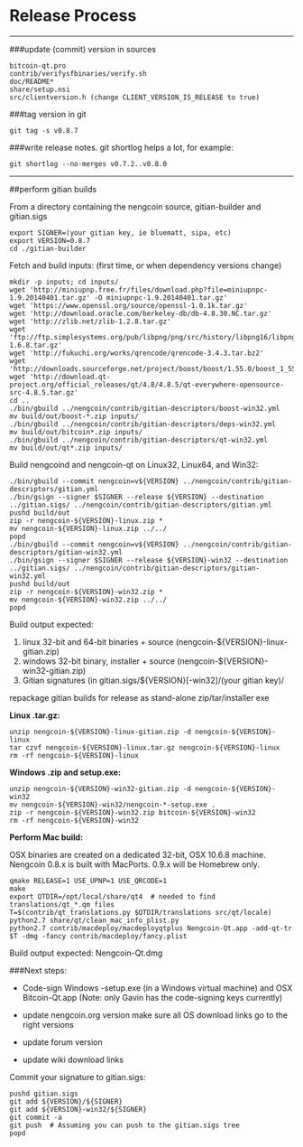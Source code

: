 Release Process
====================

* * *

###update (commit) version in sources


	bitcoin-qt.pro
	contrib/verifysfbinaries/verify.sh
	doc/README*
	share/setup.nsi
	src/clientversion.h (change CLIENT_VERSION_IS_RELEASE to true)

###tag version in git

	git tag -s v0.8.7

###write release notes. git shortlog helps a lot, for example:

	git shortlog --no-merges v0.7.2..v0.8.0

* * *

##perform gitian builds

 From a directory containing the nengcoin source, gitian-builder and gitian.sigs
  
	export SIGNER=(your gitian key, ie bluematt, sipa, etc)
	export VERSION=0.8.7
	cd ./gitian-builder

 Fetch and build inputs: (first time, or when dependency versions change)

	mkdir -p inputs; cd inputs/
	wget 'http://miniupnp.free.fr/files/download.php?file=miniupnpc-1.9.20140401.tar.gz' -O miniupnpc-1.9.20140401.tar.gz'
	wget 'https://www.openssl.org/source/openssl-1.0.1k.tar.gz'
	wget 'http://download.oracle.com/berkeley-db/db-4.8.30.NC.tar.gz'
	wget 'http://zlib.net/zlib-1.2.8.tar.gz'
	wget 'ftp://ftp.simplesystems.org/pub/libpng/png/src/history/libpng16/libpng-1.6.8.tar.gz'
	wget 'http://fukuchi.org/works/qrencode/qrencode-3.4.3.tar.bz2'
	wget 'http://downloads.sourceforge.net/project/boost/boost/1.55.0/boost_1_55_0.tar.bz2'
	wget 'http://download.qt-project.org/official_releases/qt/4.8/4.8.5/qt-everywhere-opensource-src-4.8.5.tar.gz'
	cd ..
	./bin/gbuild ../nengcoin/contrib/gitian-descriptors/boost-win32.yml
	mv build/out/boost-*.zip inputs/
	./bin/gbuild ../nengcoin/contrib/gitian-descriptors/deps-win32.yml
	mv build/out/bitcoin*.zip inputs/
	./bin/gbuild ../nengcoin/contrib/gitian-descriptors/qt-win32.yml
	mv build/out/qt*.zip inputs/

 Build nengcoind and nengcoin-qt on Linux32, Linux64, and Win32:
  
	./bin/gbuild --commit nengcoin=v${VERSION} ../nengcoin/contrib/gitian-descriptors/gitian.yml
	./bin/gsign --signer $SIGNER --release ${VERSION} --destination ../gitian.sigs/ ../nengcoin/contrib/gitian-descriptors/gitian.yml
	pushd build/out
	zip -r nengcoin-${VERSION}-linux.zip *
	mv nengcoin-${VERSION}-linux.zip ../../
	popd
	./bin/gbuild --commit nengcoin=v${VERSION} ../nengcoin/contrib/gitian-descriptors/gitian-win32.yml
	./bin/gsign --signer $SIGNER --release ${VERSION}-win32 --destination ../gitian.sigs/ ../nengcoin/contrib/gitian-descriptors/gitian-win32.yml
	pushd build/out
	zip -r nengcoin-${VERSION}-win32.zip *
	mv nengcoin-${VERSION}-win32.zip ../../
	popd

  Build output expected:

  1. linux 32-bit and 64-bit binaries + source (nengcoin-${VERSION}-linux-gitian.zip)
  2. windows 32-bit binary, installer + source (nengcoin-${VERSION}-win32-gitian.zip)
  3. Gitian signatures (in gitian.sigs/${VERSION}[-win32]/(your gitian key)/

repackage gitian builds for release as stand-alone zip/tar/installer exe

**Linux .tar.gz:**

	unzip nengcoin-${VERSION}-linux-gitian.zip -d nengcoin-${VERSION}-linux
	tar czvf nengcoin-${VERSION}-linux.tar.gz nengcoin-${VERSION}-linux
	rm -rf nengcoin-${VERSION}-linux

**Windows .zip and setup.exe:**

	unzip nengcoin-${VERSION}-win32-gitian.zip -d nengcoin-${VERSION}-win32
	mv nengcoin-${VERSION}-win32/nengcoin-*-setup.exe .
	zip -r nengcoin-${VERSION}-win32.zip bitcoin-${VERSION}-win32
	rm -rf nengcoin-${VERSION}-win32

**Perform Mac build:**

  OSX binaries are created on a dedicated 32-bit, OSX 10.6.8 machine.
  Nengcoin 0.8.x is built with MacPorts.  0.9.x will be Homebrew only.

	qmake RELEASE=1 USE_UPNP=1 USE_QRCODE=1
	make
	export QTDIR=/opt/local/share/qt4  # needed to find translations/qt_*.qm files
	T=$(contrib/qt_translations.py $QTDIR/translations src/qt/locale)
	python2.7 share/qt/clean_mac_info_plist.py
	python2.7 contrib/macdeploy/macdeployqtplus Nengcoin-Qt.app -add-qt-tr $T -dmg -fancy contrib/macdeploy/fancy.plist

 Build output expected: Nengcoin-Qt.dmg

###Next steps:

* Code-sign Windows -setup.exe (in a Windows virtual machine) and
  OSX Bitcoin-Qt.app (Note: only Gavin has the code-signing keys currently)

* update nengcoin.org version
  make sure all OS download links go to the right versions

* update forum version

* update wiki download links

Commit your signature to gitian.sigs:

	pushd gitian.sigs
	git add ${VERSION}/${SIGNER}
	git add ${VERSION}-win32/${SIGNER}
	git commit -a
	git push  # Assuming you can push to the gitian.sigs tree
	popd

